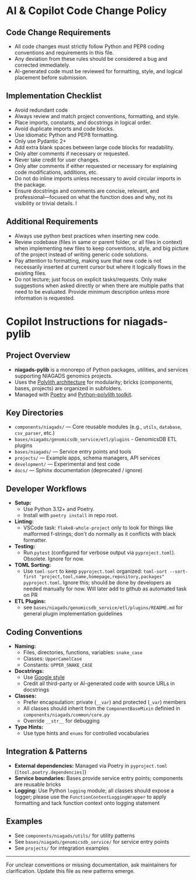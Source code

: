 # AI & Copilot Code Change Policy

## Code Change Requirements

-   All code changes must strictly follow Python and PEP8 coding conventions and requirements in this file.
-   Any deviation from these rules should be considered a bug and corrected immediately.
-   AI-generated code must be reviewed for formatting, style, and logical placement before submission.

## Implementation Checklist

-   Avoid redundant code
-   Always review and match project conventions, formatting, and style.
-   Place imports, constants, and docstrings in logical order.
-   Avoid duplicate imports and code blocks.
-   Use idiomatic Python and PEP8 formatting.
-   Only use Pydantic 2+
-   Add extra blank spaces between large code blocks for readability.
-   Only alter comments if necessary or requested.
-   Never take credit for user changes.
-   Only alter comments if either requested or necessary for explaining code modifications, additions, etc.
-   Do not do inline imports unless necessary to avoid circular imports in the package.
-   Ensure docstrings and comments are concise, relevant, and professional—focused on what the function does and why, not its visibility or trivial details. I

## Additional Requirements

-   Always use python best practices when inserting new code.
-   Review codebase (files in same or parent folder, or all files in context) when implementing new files to keep conventions, style, and big picture of the project instead of writing generic code solutions.
-   Pay attention to formatting, making sure that new code is not necessarily inserted at current cursor but where it logically flows in the existing files.
-   Do not lecture; just focus on explicit tasks/requests. Only make suggestions when asked directly or when there are multiple paths that need to be evaluated. Provide minimum description unless more information is requested.

# Copilot Instructions for niagads-pylib

## Project Overview

-   **niagads-pylib** is a monorepo of Python packages, utilities, and services supporting NIAGADS genomics projects.
-   Uses the [Polylith architecture](https://polylith.gitbook.io/polylith) for modularity; bricks (components, bases, projects) are organized in subfolders.
-   Managed with [Poetry](https://python-poetry.org/) and [Python-polylith toolkit](https://davidvujic.github.io/python-polylith-docs/).

## Key Directories

-   `components/niagads/` — Core reusable modules (e.g., `utils`, `database`, `csv_parser`, etc.)
-   `bases/niagads/genomicsdb_service/etl/plugins` - GenomicsDB ETL plugins
-   `bases/niagads/` — Service entry points and tools
-   `projects/` — Example apps, schema managers, API services
-   `development/` — Experimental and test code
-   `docs/` — Sphinx documentation (deprecated / ignore)

## Developer Workflows

-   **Setup:**
    -   Use Python 3.12+ and Poetry.
    -   Install with `poetry install` in repo root.
-   **Linting:**
    -   VSCode task: `flake8-whole-project` only to look for things like malformed f-strings; don't do normally as it conflicts with black formatter.
-   **Testing:**
    -   Run `pytest` (configured for verbose output via `pyproject.toml`). Obsolete. Ignore for now.
-   **TOML Sorting:**
    -   Use `toml-sort` to keep `pyproject.toml` organized: `toml-sort --sort-first "project,tool,name,homepage,repository,packages" pyproject.toml`. Ignore this; should be done by developers as needed manually for now. Will later add to github as automated task on PR
-   **ETL Plugins:**
    -   see `bases/niagads/genomicsdb_service/etl/plugins/README.md` for general plugin implementation guidelines

## Coding Conventions

-   **Naming:**
    -   Files, directories, functions, variables: `snake_case`
    -   Classes: `UpperCamelCase`
    -   Constants: `UPPER_SNAKE_CASE`
-   **Docstrings:**
    -   Use [Google style](https://google.github.io/styleguide/pyguide.html#docstrings)
    -   Credit all third-party or AI-generated code with source URLs in docstrings
-   **Classes:**
    -   Prefer encapsulation: private (`__var`) and protected (`_var`) members
    -   All classes should inherit from the `ComponentBaseMixin` definied in `components/niagads/common/core.py`
    -   Override `__str__` for debugging
-   **Type Hints:**
    -   Use type hints and `enums` for controlled vocabularies

## Integration & Patterns

-   **External dependencies:** Managed via Poetry in `pyproject.toml` (`[tool.poetry.dependencies]`)
-   **Service boundaries:** Bases provide service entry points; components are reusable bricks
-   **Logging:** Use Python `logging` module; all classes should expose a logger; please use the `FunctionContextLoggingWrapper` to apply formatting and tack function context onto logging statement

## Examples

-   See `components/niagads/utils/` for utility patterns
-   See `bases/niagads/genomicsdb_service/` for service entry points
-   See `projects/` for integration examples

---

For unclear conventions or missing documentation, ask maintainers for clarification. Update this file as new patterns emerge.
